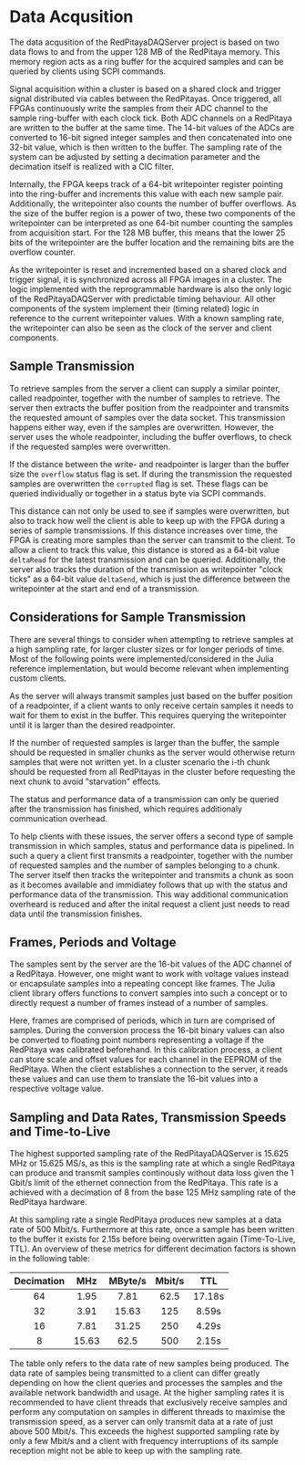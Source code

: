 # Data Acqusition

The data acqusition of the RedPitayaDAQServer project is based on two data flows to and from the upper 128 MB of the RedPitaya memory. This memory region acts as a ring buffer for the acquired samples and can be queried by clients using SCPI commands.

Signal acquisition within a cluster is based on a shared clock and trigger signal distributed via cables between the RedPitayas. Once triggered, all FPGAs continuously write the samples from their ADC channel to the sample ring-buffer with each clock tick. Both ADC channels on a RedPitaya are written to the buffer at the same time. The 14-bit values of the ADCs are converted to 16-bit signed integer samples and then concatenated into one 32-bit value, which is then written to the buffer. The sampling rate of the system can be adjusted by setting a decimation parameter and the decimation itself is realized with a CIC filter.

Internally, the FPGA keeps track of a 64-bit writepointer register pointing into the ring-buffer and increments this value with each new sample pair. Additionally, the writepointer also counts the number of buffer overflows. As the size of the buffer region is a power of two, these two components of the writepointer can be interpreted as one 64-bit number counting the samples from acquisition start. For the 128 MB buffer, this means that the lower 25 bits of the writepointer are the buffer location and the remaining bits are the overflow counter.

As the writepointer is reset and incremented based on a shared clock and trigger signal, it is synchronized across all FPGA images in a cluster. The logic implemented with the reprogrammable hardware is also the only logic of the RedPitayaDAQServer with predictable timing behaviour. All other components of the system implement their (timing related) logic in reference to the current writepointer values. With a known sampling rate, the writepointer can also be seen as the clock of the server and client components.

## Sample Transmission

To retrieve samples from the server a client can supply a similar pointer, called readpointer, together with the number of samples to retrieve. The server then extracts the buffer position from the readpointer and transmits the requested amount of samples over the data socket. This transmission happens either way, even if the samples are overwritten. However, the server uses the whole readpointer, including the buffer overflows, to check if the requested samples were overwritten.

If the distance between the write- and readpointer is larger than the buffer size the `overflow` status flag is set. If during the transmission the requested samples are overwritten the `corrupted` flag is set. These flags can be queried individually or together in a status byte via SCPI commands.

This distance can not only be used to see if samples were overwritten, but also to track how well the client is able to keep up with the FPGA during a series of sample transmissions. If this distance increases over time, the FPGA is creating more samples than the server can transmit to the client. To allow a client to track this value, this distance is stored as a 64-bit value `deltaRead` for the latest transmission and can be queried. Additionally, the server also tracks the duration of the transmission as writepointer "clock ticks" as a 64-bit value `deltaSend`, which is just the difference between the writepointer at the start and end of a transmission.

## Considerations for Sample Transmission
There are several things to consider when attempting to retrieve samples at a high sampling rate, for larger cluster sizes or for longer periods of time. Most of the following points were implemented/considered in the Julia reference implementation, but would become relevant when implementing custom clients.

As the server will always transmit samples just based on the buffer position of a readpointer, if a client wants to only receive certain samples it needs to wait for them to exist in the buffer. This requires querying the writepointer until it is larger than the desired readpointer.

If the number of requested samples is larger than the buffer, the sample should be requested in smaller chunks as the server would otherwise return samples that were not written yet. In a cluster scenario the i-th chunk should be requested from all RedPitayas in the cluster before requesting the next chunk to avoid "starvation" effects.

The status and performance data of a transmission can only be queried after the transmission has finished, which requires additionaly communication overhead.

To help clients with these issues, the server offers a second type of sample transmission in which samples, status and performance data is pipelined. In such a query a client first transmits a readpointer, together with the number of requested samples and the number of samples belonging to a chunk. The server itself then tracks the writepointer and transmits a chunk as soon as it becomes available and immidiatey follows that up with the status and performance data of the transmission. This way additional communication overheard is reduced and after the inital request a client just needs to read data until the transmission finishes.
## Frames, Periods and Voltage
The samples sent by the server are the 16-bit values of the ADC channel of a RedPitaya. However, one might want to work with voltage values instead or encapsulate samples into a repeating concept like frames. The Julia client library offers functions to convert samples into such a concept or to directly request a number of frames instead of a number of samples.

Here, frames are comprised of periods, which in turn are comprised of samples. During the conversion process the 16-bit binary values can also be converted to floating point numbers representing a voltage if the RedPitaya was calibrated beforehand. In this calibration process, a client can store scale and offset values for each channel in the EEPROM of the RedPitaya. When the client establishes a connection to the server, it reads these values and can use them to translate the 16-bit values into a respective voltage value.

## Sampling and Data Rates, Transmission Speeds and Time-to-Live
The highest supported sampling rate of the RedPitayaDAQServer is 15.625 MHz or 15.625 MS/s, as this is the sampling rate at which a single RedPitaya can produce and transmit samples continously without data loss given the 1 Gbit/s limit of the ethernet connection from the RedPitaya. This rate is a achieved with a decimation of 8 from the base 125 MHz sampling rate of the RedPitaya hardware.

At this sampling rate a single RedPitaya produces new samples at a data rate of 500 Mbit/s. Furthermore at this rate, once a sample has been written to the buffer it exists for 2.15s before being overwritten again (Time-To-Live, TTL). An overview of these metrics for different decimation factors is shown in the following table:

| Decimation | MHz | MByte/s | Mbit/s | TTL |
|:---:|:---:|:---:|:---:|:---:|
|64|1.95|7.81|62.5|17.18s|
|32|3.91|15.63|125|8.59s|
|16|7.81|31.25|250|4.29s|
|8|15.63|62.5|500|2.15s|

The table only refers to the data rate of new samples being produced. The data rate of samples being transmitted to a client can differ greatly depending on how the client queries and processes the samples and the available network bandwidth and usage. At the higher sampling rates it is recommended to have client threads that exclusively receive samples and perform any computation on samples in different threads to maximise the transmission speed, as a server can only transmit data at a rate of just above 500 Mbit/s. This exceeds the highest supported sampling rate by only a few Mbit/s and a client with frequency interruptions of its sample reception might not be able to keep up with the sampling rate.